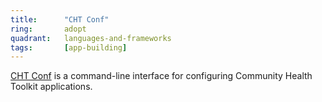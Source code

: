 ```yaml
---
title:      "CHT Conf"
ring:       adopt
quadrant:   languages-and-frameworks
tags:       [app-building]
---
```


[CHT Conf](https://github.com/medic/cht-conf) is a command-line interface for configuring Community Health Toolkit applications.